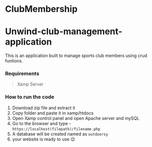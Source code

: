 # ClubMembership
# Unwind-club-management-application
This is an application built to manage sports club members using crud funtions.
### Requirements 
> Xamp Server

### How to run the code
1. Download zip file and extract it
2. Copy folder and paste it in xamp/htdocs 
3. Open Xamp control panel and open Apache server and mySQL
4. Go to the browser and type - 
` https://localhost(filepath)/filename.php `
5. A database will be created named as 
` outdoorsy `
6. your website is ready to use :wink: 


